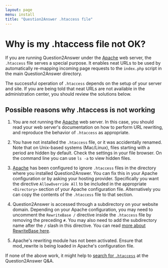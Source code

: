 ```yaml
---
layout: page
menu: install
title: "Question2Answer .htaccess file"
---
```


# Why is my .htaccess file not OK?

If you are running Question2Answer under the [Apache][1] web server, the `.htaccess` file serves a special purpose. It enables neat URLs to be used by automatically re-mapping incoming page requests to the `index.php` script in the main Question2Answer directory.

The successful operation of `.htaccess` depends on the setup of your server and site. If you are being told that neat URLs are not available in the administration center, you should review the solutions below.

## Possible reasons why .htaccess is not working

1. You are not running the [Apache][1] web server. In this case, you should read your web server's documentation on how to perform URL rewriting, and reproduce the behavior of `.htaccess` as appropriate.

2. You have not installed the `.htaccess` file, or it was accidentally renamed. Note that on Unix-based systems (Mac/Linux), files starting with a period are hidden by default. Check the settings in your file browser. On the command line you can use `ls -a` to view hidden files.

3. [Apache][1] has been configured to ignore `.htaccess` files in the directory where you installed Question2Answer. You can fix this in your Apache configuration or by asking your hosting provider. Specifically you want the directive `AllowOverride All` to be included in the appropriate `<Directory>` section of your Apache configuration file. Alternatively you can copy the contents of the `.htaccess` file to that section.

4. Question2Answer is accessed through a subdirectory on your website domain. Depending on your Apache configuration, you may need to uncomment the `RewriteBase /` directive inside the `.htaccess` file by removing the preceding `#`. You may also need to add the subdirectory name after the `/` slash in this directive. You can read [more about RewriteBase here](http://httpd.apache.org/docs/trunk/mod/mod_rewrite.html).

5. Apache's rewriting module has not been activated. Ensure that mod_rewrite is being loaded in Apache's configuration file.

If none of the above work, it might help to [search for `.htaccess`](http://www.question2answer.org/qa/search?q=htaccess) at the Question2Answer Q&A.


[1]: http://httpd.apache.org/
